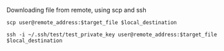 Downloading file from remote, using scp and ssh


`scp user@remote_address:$target_file $local_destination`

`ssh -i ~/.ssh/test/test_private_key user@remote_address:$target_file $local_destination`

